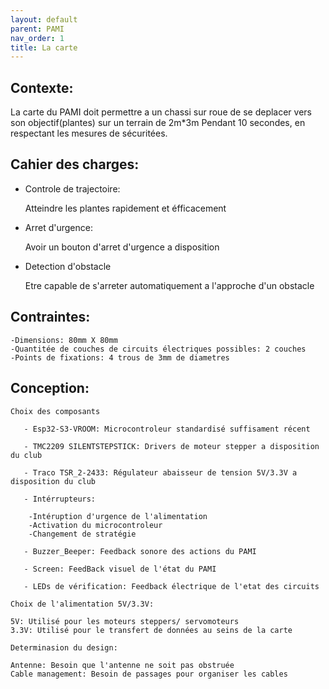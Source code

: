 ```yaml
---
layout: default
parent: PAMI
nav_order: 1
title: La carte
---
```

## Contexte:

La carte du PAMI doit permettre a un chassi sur roue de se deplacer vers son objectif(plantes) sur un terrain de 2m*3m Pendant 10 secondes,
en respectant les mesures de sécuritées.

## Cahier des charges:
	
   - Controle de trajectoire:
       
        Atteindre les plantes rapidement et éfficacement
	
   - Arret d'urgence:
       
        Avoir un bouton d'arret d'urgence a disposition
	
   - Detection d'obstacle
        
        Etre capable de s'arreter automatiquement a l'approche d'un obstacle

## Contraintes:
	-Dimensions: 80mm X 80mm
	-Quantitée de couches de circuits électriques possibles: 2 couches
	-Points de fixations: 4 trous de 3mm de diametres

## Conception:
	
    Choix des composants
		
       - Esp32-S3-VROOM: Microcontroleur standardisé suffisament récent
		
       - TMC2209 SILENTSTEPSTICK: Drivers de moteur stepper a disposition du club
		
       - Traco TSR_2-2433: Régulateur abaisseur de tension 5V/3.3V a disposition du club
		
       - Intérrupteurs:

        -Intéruption d'urgence de l'alimentation
        -Activation du microcontroleur
        -Changement de stratégie
		
       - Buzzer_Beeper: Feedback sonore des actions du PAMI
		
       - Screen: FeedBack visuel de l'état du PAMI
		
       - LEDs de vérification: Feedback électrique de l'etat des circuits

	Choix de l'alimentation 5V/3.3V:
    
    5V: Utilisé pour les moteurs steppers/ servomoteurs
    3.3V: Utilisé pour le transfert de données au seins de la carte

	Determinasion du design: 
   
    Antenne: Besoin que l'antenne ne soit pas obstruée
    Cable management: Besoin de passages pour organiser les cables
